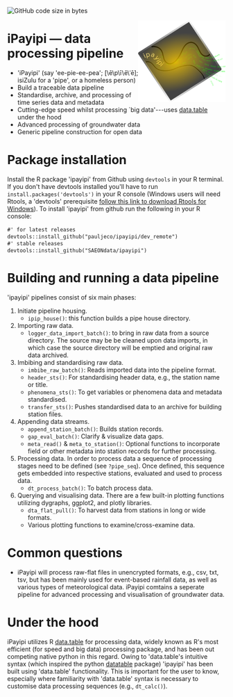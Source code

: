 <!-- badges: start -->
![GitHub code size in bytes](https://img.shields.io/github/languages/code-size/pauljeco/ipayipi)
<!-- badges: end -->

<img align="right" width="40%" height="40%" src="https://github.com/pauljeco/ipayipi/blob/main/img/ipayipi_120.png">

# **iPayipi** — data processing pipeline

- 'iPayipi' (say 'ee-pie-ee-pea'; [\\ē\\p\\ī\\ē\\ˈē]; isiZulu for a 'pipe', or a homeless person)
- Build a traceable data pipeline
- Standardise, archive, and processing of time series data and metadata
- Cutting-edge speed whilst processing `big data'---uses [data.table](https://github.com/Rdatatable/data.table) under the hood
- Advanced processing of groundwater data
- Generic pipeline construction for open data

# Package installation

Install the R package 'ipayipi' from Github using `devtools` in your R terminal. If you don't have devtools installed you'll have to run `install.packages('devtools')` in your R console (Windows users will need Rtools, a 'devtools' prerequisite [follow this link to download Rtools for Windows](https://cran.r-project.org/bin/windows/Rtools/)). To install 'ipayipi' from github run the following in your R console:


```
#' for latest releases
devtools::install_github("pauljeco/ipayipi/dev_remote")
#' stable releases
devtools::install_github("SAEONdata/ipayipi")
```

# Building and running a data pipeline
'ipayipi' pipelines consist of six main phases:

1. Initiate pipeline housing.
    - `ipip_house()`: this function builds a pipe house directory.
2. Importing raw data.
    - `logger_data_import_batch()`: to bring in raw data from a source directory. The source may be be cleaned upon data imports, in which case the source directory will be emptied and original raw data archived.
3. Imbibing and standardising raw data.
    - `imbibe_raw_batch()`: Reads imported data into the pipeline format.
    - `header_sts()`: For standardising header data, e.g., the station name or title.
    - `phenomena_sts()`: To get variables or phenomena data and metadata standardised.
    - `transfer_sts()`: Pushes standardised data to an archive for building station files.
4. Appending data streams.
    - `append_station_batch()`: Builds station records.
    - `gap_eval_batch()`: Clarify & visualize data gaps.
    - `meta_read()` & `meta_to_station()`: Optional functions to incorporate field or other metadata into station records for further processing.
5. Processing data.
    In order to process data a sequence of processing stages need to be defined (see `?pipe_seq`). Once defined, this sequence gets embedded into respective stations, evaluated and used to process data.
    - `dt_process_batch()`: To batch process data.
6. Querying and visualising data.
    There are a few built-in plotting functions utilizing dygraphs, ggplot2, and plotly libraries.
    - `dta_flat_pull()`: To harvest data from stations in long or wide formats.
    - Various plotting functions to examine/cross-examine data.

# Common questions
 - iPayipi will process raw-flat files in unencrypted formats, e.g., csv, txt, tsv, but has been mainly used for event-based rainfall data, as well as various types of meteorological data. iPayipi comtains a seperate pipeline for advanced processing and visualisation of groundwater data.

# Under the hood
iPayipi utilizes R [data.table](https://github.com/Rdatatable/data.table) for processing data, widely known as R's most efficient (for speed and big data) processing package, and has been out competing native python in this regard. Owing to 'data.table's intuitive syntax (which inspired the python [datatable](https://github.com/h2oai/datatable) package) 'ipayipi' has been built using 'data.table' functionality. This is important for the user to know, especially where familiarity with 'data.table' syntax is necessary to customise data processing sequences (e.g., `dt_calc()`).
